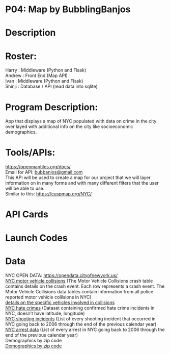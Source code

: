 # P04: Map by BubblingBanjos
# Description

# Roster:
Harry : Middleware (Python and Flask)  
Andrew : Front End (Map API)  
Ivan : Middleware (Python and Flask)  
Shinji : Database / API (read data into sqlite)  

# Program Description:
App that displays a map of NYC populated with data on crime in the city over layed with additional info on the city like socioeconomic demographics.  

# Tools/APIs:
https://openmaptiles.org/docs/  
Email for API: bubbanjos@gmail.com    
This API will be used to create a map for our project that we will layer information on in many forms and with many different filters that the user will be able to use.   
Similar to this: https://cuspmap.org/NYC/  

# API Cards

# Launch Codes

# Data  
NYC OPEN DATA: https://opendata.cityofnewyork.us/  
[NYC motor vehicle collisions](https://data.cityofnewyork.us/Public-Safety/Motor-Vehicle-Collisions-Crashes/h9gi-nx95) (The Motor Vehicle Collisions crash table contains details on the crash event. Each row represents a crash event. The Motor Vehicle Collisions data tables contain information from all police reported motor vehicle collisions in NYC)  
[details on the specific vehicles involved in collisions  ](https://data.cityofnewyork.us/Public-Safety/Motor-Vehicle-Collisions-Vehicles/bm4k-52h4)  
[NYC hate crimes](https://data.cityofnewyork.us/Public-Safety/NYPD-Hate-Crimes/bqiq-cu78) (Dataset containing confirmed hate crime incidents in NYC, doesn’t have latitude, longitude)  
[NYC shooting incidents](https://data.cityofnewyork.us/Public-Safety/NYPD-Shooting-Incident-Data-Historic-/833y-fsy8) (List of every shooting incident that occurred in NYC going back to 2006 through the end of the previous calendar year)  
[NYC arrest data](https://data.cityofnewyork.us/Public-Safety/NYPD-Arrests-Data-Historic-/8h9b-rp9u) (List of every arrest in NYC going back to 2006 through the end of the previous calendar year)  
Demographics by zip code  
[Demographics by zip code](https://data.cityofnewyork.us/Social-Services/Demographics-by-Zip-Code/hebw-6hze)



